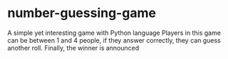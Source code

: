 # number-guessing-game
A simple yet interesting game with Python language
Players in this game can be between 1 and 4 people, if they answer correctly, they can guess another roll. Finally, the winner is announced
